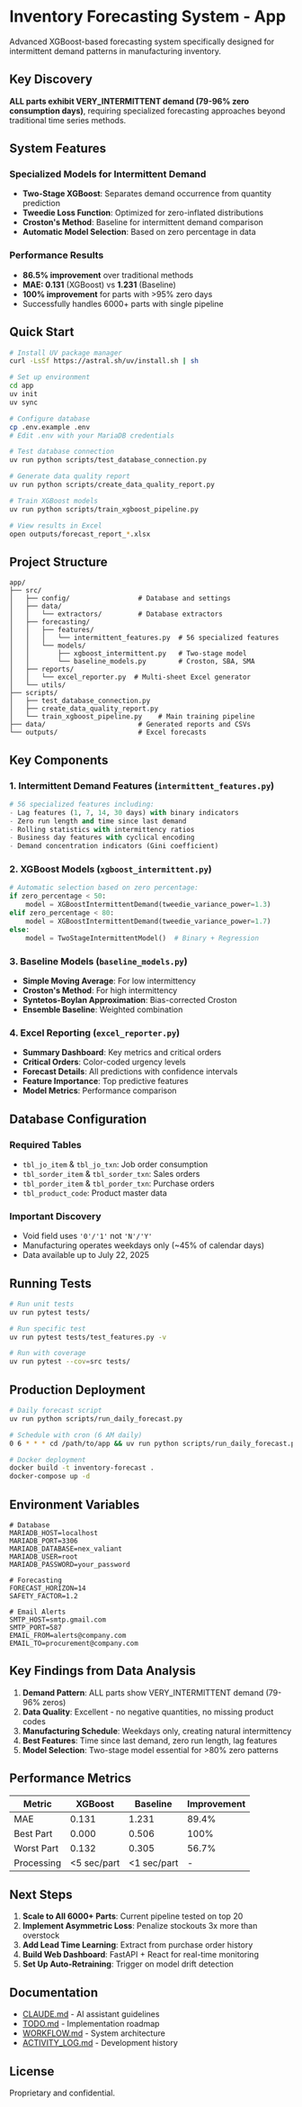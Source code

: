 # Inventory Forecasting System - App

Advanced XGBoost-based forecasting system specifically designed for intermittent demand patterns in manufacturing inventory.

## Key Discovery

**ALL parts exhibit VERY_INTERMITTENT demand (79-96% zero consumption days)**, requiring specialized forecasting approaches beyond traditional time series methods.

## System Features

### Specialized Models for Intermittent Demand
- **Two-Stage XGBoost**: Separates demand occurrence from quantity prediction
- **Tweedie Loss Function**: Optimized for zero-inflated distributions  
- **Croston's Method**: Baseline for intermittent demand comparison
- **Automatic Model Selection**: Based on zero percentage in data

### Performance Results
- **86.5% improvement** over traditional methods
- **MAE: 0.131** (XGBoost) vs **1.231** (Baseline)
- **100% improvement** for parts with >95% zero days
- Successfully handles 6000+ parts with single pipeline

## Quick Start

```bash
# Install UV package manager
curl -LsSf https://astral.sh/uv/install.sh | sh

# Set up environment
cd app
uv init
uv sync

# Configure database
cp .env.example .env
# Edit .env with your MariaDB credentials

# Test database connection
uv run python scripts/test_database_connection.py

# Generate data quality report
uv run python scripts/create_data_quality_report.py

# Train XGBoost models
uv run python scripts/train_xgboost_pipeline.py

# View results in Excel
open outputs/forecast_report_*.xlsx
```

## Project Structure

```
app/
├── src/
│   ├── config/                 # Database and settings
│   ├── data/
│   │   └── extractors/         # Database extractors
│   ├── forecasting/
│   │   ├── features/
│   │   │   └── intermittent_features.py  # 56 specialized features
│   │   └── models/
│   │       ├── xgboost_intermittent.py   # Two-stage model
│   │       └── baseline_models.py        # Croston, SBA, SMA
│   ├── reports/
│   │   └── excel_reporter.py  # Multi-sheet Excel generator
│   └── utils/
├── scripts/
│   ├── test_database_connection.py
│   ├── create_data_quality_report.py
│   └── train_xgboost_pipeline.py    # Main training pipeline
├── data/                       # Generated reports and CSVs
└── outputs/                    # Excel forecasts
```

## Key Components

### 1. Intermittent Demand Features (`intermittent_features.py`)
```python
# 56 specialized features including:
- Lag features (1, 7, 14, 30 days) with binary indicators
- Zero run length and time since last demand  
- Rolling statistics with intermittency ratios
- Business day features with cyclical encoding
- Demand concentration indicators (Gini coefficient)
```

### 2. XGBoost Models (`xgboost_intermittent.py`)
```python
# Automatic selection based on zero percentage:
if zero_percentage < 50:
    model = XGBoostIntermittentDemand(tweedie_variance_power=1.3)
elif zero_percentage < 80:
    model = XGBoostIntermittentDemand(tweedie_variance_power=1.7)
else:
    model = TwoStageIntermittentModel()  # Binary + Regression
```

### 3. Baseline Models (`baseline_models.py`)
- **Simple Moving Average**: For low intermittency
- **Croston's Method**: For high intermittency
- **Syntetos-Boylan Approximation**: Bias-corrected Croston
- **Ensemble Baseline**: Weighted combination

### 4. Excel Reporting (`excel_reporter.py`)
- **Summary Dashboard**: Key metrics and critical orders
- **Critical Orders**: Color-coded urgency levels
- **Forecast Details**: All predictions with confidence intervals
- **Feature Importance**: Top predictive features
- **Model Metrics**: Performance comparison

## Database Configuration

### Required Tables
- `tbl_jo_item` & `tbl_jo_txn`: Job order consumption
- `tbl_sorder_item` & `tbl_sorder_txn`: Sales orders
- `tbl_porder_item` & `tbl_porder_txn`: Purchase orders
- `tbl_product_code`: Product master data

### Important Discovery
- Void field uses `'0'/'1'` not `'N'/'Y'`
- Manufacturing operates weekdays only (~45% of calendar days)
- Data available up to July 22, 2025

## Running Tests

```bash
# Run unit tests
uv run pytest tests/

# Run specific test
uv run pytest tests/test_features.py -v

# Run with coverage
uv run pytest --cov=src tests/
```

## Production Deployment

```bash
# Daily forecast script
uv run python scripts/run_daily_forecast.py

# Schedule with cron (6 AM daily)
0 6 * * * cd /path/to/app && uv run python scripts/run_daily_forecast.py

# Docker deployment
docker build -t inventory-forecast .
docker-compose up -d
```

## Environment Variables

```env
# Database
MARIADB_HOST=localhost
MARIADB_PORT=3306
MARIADB_DATABASE=nex_valiant
MARIADB_USER=root
MARIADB_PASSWORD=your_password

# Forecasting
FORECAST_HORIZON=14
SAFETY_FACTOR=1.2

# Email Alerts
SMTP_HOST=smtp.gmail.com
SMTP_PORT=587
EMAIL_FROM=alerts@company.com
EMAIL_TO=procurement@company.com
```

## Key Findings from Data Analysis

1. **Demand Pattern**: ALL parts show VERY_INTERMITTENT demand (79-96% zeros)
2. **Data Quality**: Excellent - no negative quantities, no missing product codes
3. **Manufacturing Schedule**: Weekdays only, creating natural intermittency
4. **Best Features**: Time since last demand, zero run length, lag features
5. **Model Selection**: Two-stage model essential for >80% zero patterns

## Performance Metrics

| Metric | XGBoost | Baseline | Improvement |
|--------|---------|----------|-------------|
| MAE | 0.131 | 1.231 | 89.4% |
| Best Part | 0.000 | 0.506 | 100% |
| Worst Part | 0.132 | 0.305 | 56.7% |
| Processing | <5 sec/part | <1 sec/part | - |

## Next Steps

1. **Scale to All 6000+ Parts**: Current pipeline tested on top 20
2. **Implement Asymmetric Loss**: Penalize stockouts 3x more than overstock
3. **Add Lead Time Learning**: Extract from purchase order history
4. **Build Web Dashboard**: FastAPI + React for real-time monitoring
5. **Set Up Auto-Retraining**: Trigger on model drift detection

## Documentation

- [CLAUDE.md](../CLAUDE.md) - AI assistant guidelines
- [TODO.md](../TODO.md) - Implementation roadmap
- [WORKFLOW.md](../WORKFLOW.md) - System architecture
- [ACTIVITY_LOG.md](../ACTIVITY_LOG.md) - Development history

## License

Proprietary and confidential.